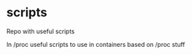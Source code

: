 # scripts
Repo with useful scripts

In /proc useful scripts to use in containers based on /proc stuff
